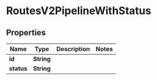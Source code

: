 

# RoutesV2PipelineWithStatus


## Properties

| Name | Type | Description | Notes |
|------------ | ------------- | ------------- | -------------|
|**id** | **String** |  |  |
|**status** | **String** |  |  |



